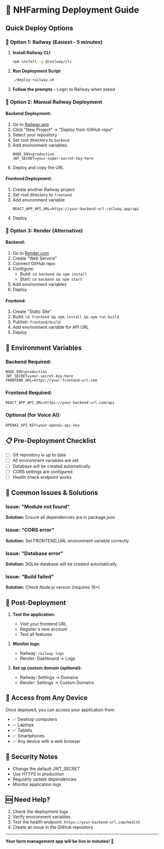 # 🚀 NHFarming Deployment Guide

## Quick Deploy Options

### 🎯 **Option 1: Railway (Easiest - 5 minutes)**

1. **Install Railway CLI**
   ```bash
   npm install -g @railway/cli
   ```

2. **Run Deployment Script**
   ```bash
   ./deploy-railway.sh
   ```

3. **Follow the prompts** - Login to Railway when asked

### 🎯 **Option 2: Manual Railway Deployment**

#### Backend Deployment:
1. Go to [Railway.app](https://railway.app)
2. Click "New Project" → "Deploy from GitHub repo"
3. Select your repository
4. Set root directory to `backend`
5. Add environment variables:
   ```
   NODE_ENV=production
   JWT_SECRET=your-super-secret-key-here
   ```
6. Deploy and copy the URL

#### Frontend Deployment:
1. Create another Railway project
2. Set root directory to `frontend`
3. Add environment variable:
   ```
   REACT_APP_API_URL=https://your-backend-url.railway.app/api
   ```
4. Deploy

### 🎯 **Option 3: Render (Alternative)**

#### Backend:
1. Go to [Render.com](https://render.com)
2. Create "Web Service"
3. Connect GitHub repo
4. Configure:
   - Build: `cd backend && npm install`
   - Start: `cd backend && npm start`
5. Add environment variables
6. Deploy

#### Frontend:
1. Create "Static Site"
2. Build: `cd frontend && npm install && npm run build`
3. Publish: `frontend/build`
4. Add environment variable for API URL
5. Deploy

## 🔧 Environment Variables

### Backend Required:
```env
NODE_ENV=production
JWT_SECRET=your-secret-key-here
FRONTEND_URL=https://your-frontend-url.com
```

### Frontend Required:
```env
REACT_APP_API_URL=https://your-backend-url.com/api
```

### Optional (for Voice AI):
```env
OPENAI_API_KEY=your-openai-api-key
```

## 📋 Pre-Deployment Checklist

- [ ] Git repository is up to date
- [ ] All environment variables are set
- [ ] Database will be created automatically
- [ ] CORS settings are configured
- [ ] Health check endpoint works

## 🚨 Common Issues & Solutions

### Issue: "Module not found"
**Solution:** Ensure all dependencies are in package.json

### Issue: "CORS error"
**Solution:** Set FRONTEND_URL environment variable correctly

### Issue: "Database error"
**Solution:** SQLite database will be created automatically

### Issue: "Build failed"
**Solution:** Check Node.js version (requires 18+)

## 🔗 Post-Deployment

1. **Test the application:**
   - Visit your frontend URL
   - Register a new account
   - Test all features

2. **Monitor logs:**
   - Railway: `railway logs`
   - Render: Dashboard → Logs

3. **Set up custom domain (optional):**
   - Railway: Settings → Domains
   - Render: Settings → Custom Domains

## 📱 Access from Any Device

Once deployed, you can access your application from:
- ✅ Desktop computers
- ✅ Laptops
- ✅ Tablets
- ✅ Smartphones
- ✅ Any device with a web browser

## 🔐 Security Notes

- Change the default JWT_SECRET
- Use HTTPS in production
- Regularly update dependencies
- Monitor application logs

## 🆘 Need Help?

1. Check the deployment logs
2. Verify environment variables
3. Test the health endpoint: `https://your-backend-url.com/health`
4. Create an issue in the GitHub repository

---

**Your farm management app will be live in minutes! 🌾** 
